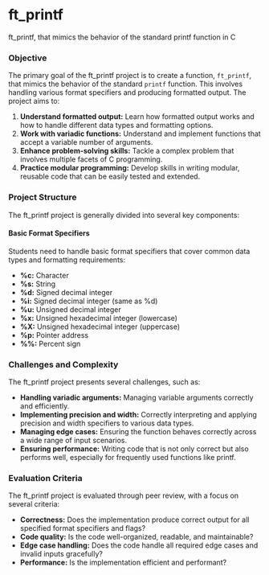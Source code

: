 # ft_printf
ft_printf, that mimics the behavior of the standard printf function in C

### **Objective**

The primary goal of the ft_printf project is to create a function, `ft_printf`, that mimics the behavior of the standard `printf` function. This involves handling various format specifiers and producing formatted output. The project aims to:

1. **Understand formatted output:** Learn how formatted output works and how to handle different data types and formatting options.
2. **Work with variadic functions:** Understand and implement functions that accept a variable number of arguments.
3. **Enhance problem-solving skills:** Tackle a complex problem that involves multiple facets of C programming.
4. **Practice modular programming:** Develop skills in writing modular, reusable code that can be easily tested and extended.

### **Project Structure**

The ft_printf project is generally divided into several key components:

#### **Basic Format Specifiers**

Students need to handle basic format specifiers that cover common data types and formatting requirements:

- **%c:** Character
- **%s:** String
- **%d:** Signed decimal integer
- **%i:** Signed decimal integer (same as %d)
- **%u:** Unsigned decimal integer
- **%x:** Unsigned hexadecimal integer (lowercase)
- **%X:** Unsigned hexadecimal integer (uppercase)
- **%p:** Pointer address
- **%%:** Percent sign

### **Challenges and Complexity**

The ft_printf project presents several challenges, such as:

- **Handling variadic arguments:** Managing variable arguments correctly and efficiently.
- **Implementing precision and width:** Correctly interpreting and applying precision and width specifiers to various data types.
- **Managing edge cases:** Ensuring the function behaves correctly across a wide range of input scenarios.
- **Ensuring performance:** Writing code that is not only correct but also performs well, especially for frequently used functions like printf.

### **Evaluation Criteria**

The ft_printf project is evaluated through peer review, with a focus on several criteria:

- **Correctness:** Does the implementation produce correct output for all specified format specifiers and flags?
- **Code quality:** Is the code well-organized, readable, and maintainable?
- **Edge case handling:** Does the code handle all required edge cases and invalid inputs gracefully?
- **Performance:** Is the implementation efficient and performant?
